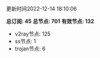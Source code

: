 更新时间2022-12-14 18:10:06

**总订阅: 45**
**总节点: 701**
**有效节点: 132**
- v2ray节点: 125
- ss节点: 1
- trojan节点: 6
